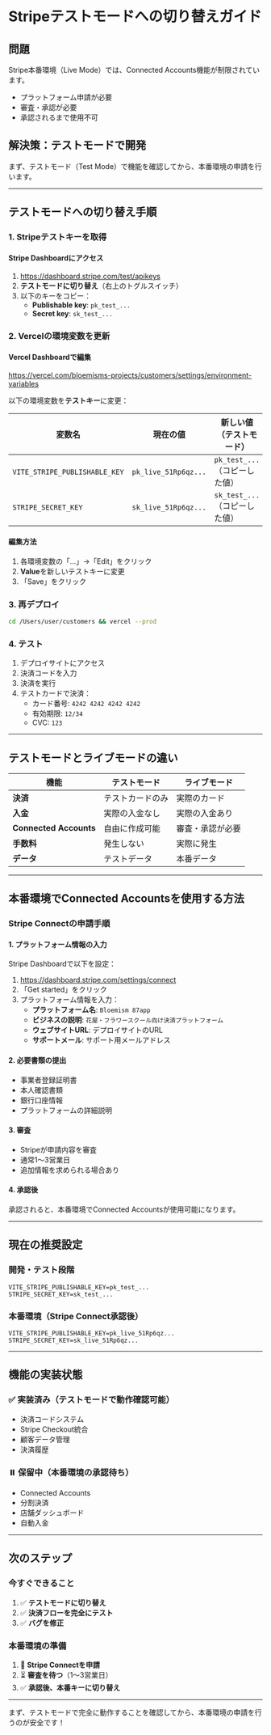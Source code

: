 # Stripeテストモードへの切り替えガイド

## 問題

Stripe本番環境（Live Mode）では、Connected Accounts機能が制限されています。
- プラットフォーム申請が必要
- 審査・承認が必要
- 承認されるまで使用不可

## 解決策：テストモードで開発

まず、テストモード（Test Mode）で機能を確認してから、本番環境の申請を行います。

---

## テストモードへの切り替え手順

### 1. Stripeテストキーを取得

#### Stripe Dashboardにアクセス
1. https://dashboard.stripe.com/test/apikeys
2. **テストモードに切り替え**（右上のトグルスイッチ）
3. 以下のキーをコピー：
   - **Publishable key**: `pk_test_...`
   - **Secret key**: `sk_test_...`

### 2. Vercelの環境変数を更新

#### Vercel Dashboardで編集
https://vercel.com/bloemisms-projects/customers/settings/environment-variables

以下の環境変数を**テストキー**に変更：

| 変数名 | 現在の値 | 新しい値（テストモード） |
|-------|---------|----------------------|
| `VITE_STRIPE_PUBLISHABLE_KEY` | `pk_live_51Rp6qz...` | `pk_test_...`（コピーした値） |
| `STRIPE_SECRET_KEY` | `sk_live_51Rp6qz...` | `sk_test_...`（コピーした値） |

#### 編集方法
1. 各環境変数の「...」→「Edit」をクリック
2. **Value**を新しいテストキーに変更
3. 「Save」をクリック

### 3. 再デプロイ

```bash
cd /Users/user/customers && vercel --prod
```

### 4. テスト

1. デプロイサイトにアクセス
2. 決済コードを入力
3. 決済を実行
4. テストカードで決済：
   - カード番号: `4242 4242 4242 4242`
   - 有効期限: `12/34`
   - CVC: `123`

---

## テストモードとライブモードの違い

| 機能 | テストモード | ライブモード |
|-----|------------|------------|
| **決済** | テストカードのみ | 実際のカード |
| **入金** | 実際の入金なし | 実際の入金あり |
| **Connected Accounts** | 自由に作成可能 | 審査・承認が必要 |
| **手数料** | 発生しない | 実際に発生 |
| **データ** | テストデータ | 本番データ |

---

## 本番環境でConnected Accountsを使用する方法

### Stripe Connectの申請手順

#### 1. プラットフォーム情報の入力

Stripe Dashboardで以下を設定：
1. https://dashboard.stripe.com/settings/connect
2. 「Get started」をクリック
3. プラットフォーム情報を入力：
   - **プラットフォーム名**: `Bloemism 87app`
   - **ビジネスの説明**: `花屋・フラワースクール向け決済プラットフォーム`
   - **ウェブサイトURL**: デプロイサイトのURL
   - **サポートメール**: サポート用メールアドレス

#### 2. 必要書類の提出

- 事業者登録証明書
- 本人確認書類
- 銀行口座情報
- プラットフォームの詳細説明

#### 3. 審査

- Stripeが申請内容を審査
- 通常1〜3営業日
- 追加情報を求められる場合あり

#### 4. 承認後

承認されると、本番環境でConnected Accountsが使用可能になります。

---

## 現在の推奨設定

### 開発・テスト段階
```env
VITE_STRIPE_PUBLISHABLE_KEY=pk_test_...
STRIPE_SECRET_KEY=sk_test_...
```

### 本番環境（Stripe Connect承認後）
```env
VITE_STRIPE_PUBLISHABLE_KEY=pk_live_51Rp6qz...
STRIPE_SECRET_KEY=sk_live_51Rp6qz...
```

---

## 機能の実装状態

### ✅ 実装済み（テストモードで動作確認可能）
- 決済コードシステム
- Stripe Checkout統合
- 顧客データ管理
- 決済履歴

### ⏸️ 保留中（本番環境の承認待ち）
- Connected Accounts
- 分割決済
- 店舗ダッシュボード
- 自動入金

---

## 次のステップ

### 今すぐできること
1. ✅ **テストモードに切り替え**
2. ✅ **決済フローを完全にテスト**
3. ✅ **バグを修正**

### 本番環境の準備
1. 📝 **Stripe Connectを申請**
2. ⏳ **審査を待つ**（1〜3営業日）
3. ✅ **承認後、本番キーに切り替え**

---

まず、テストモードで完全に動作することを確認してから、本番環境の申請を行うのが安全です！



